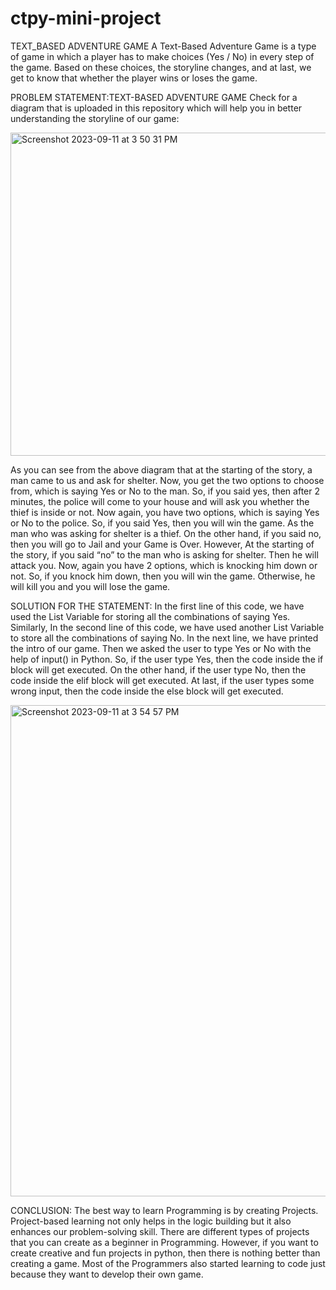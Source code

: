 # ctpy-mini-project
TEXT_BASED ADVENTURE GAME
A Text-Based Adventure Game is a type of game in which a player has to make
choices (Yes / No) in every step of the game. Based on these choices, the storyline changes, and at last, we get to know that
whether the player wins or loses the game.

PROBLEM STATEMENT:TEXT-BASED ADVENTURE GAME
Check for a diagram that is uploaded in this repository which will help you in better understanding the storyline of our game:

<img width="517" alt="Screenshot 2023-09-11 at 3 50 31 PM" src="https://github.com/keerthanamg/ctpy-mini-project/assets/88154987/012d07db-2909-48e6-a35d-9df1a7772e7b">

As you can see from the above diagram that at the starting of the story, a man came to us and ask for shelter. Now, you get the two options to choose from, which is saying Yes or No to the man. So, if you said yes, then after 2 minutes, the police will come to your house and will ask you whether the thief is inside or not. Now again, you have two options, which is saying Yes or No to the police. So, if you said Yes, then you will win the game. As the man who was asking for shelter is a thief. On the other hand, if you said no, then you will go to Jail and your Game is Over. However, At the starting of the story, if you said “no” to the man who is asking for shelter. Then he will attack you. Now, again you have 2 options, which is knocking him down or not. So, if you knock him down, then you will win the game. Otherwise, he will kill you and you will lose the game.

SOLUTION FOR THE STATEMENT:
In the first line of this code, we have used the List Variable for storing all the combinations of saying Yes. Similarly, In the second line of this code, we have used another List Variable to store all the combinations of saying No.
In the next line, we have printed the intro of our game. Then we asked the user to type Yes or No with the help of input() in Python. So, if the user type Yes, then the code inside the if block will get executed. On the other hand, if the user type No, then the code inside the elif block will get executed. At last, if the user types some wrong input, then the code inside the else block will get executed.

<img width="786" alt="Screenshot 2023-09-11 at 3 54 57 PM" src="https://github.com/keerthanamg/ctpy-mini-project/assets/88154987/7b110549-9e13-4686-98f9-3c661319aedc">

CONCLUSION:
The best way to learn Programming is by creating Projects. Project-based learning not only helps in the logic building but it also enhances our problem-solving skill. There are different types of projects that you can create as a beginner in Programming. However, if you want to create creative and fun projects in python, then there is nothing better than creating a game. Most of the Programmers also started learning to code just because they want to develop their own game.
